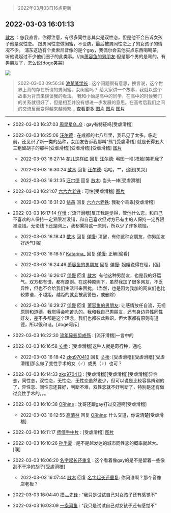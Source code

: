 > 2022年03月03日16点更新
<link rel="stylesheet" href="https://cdn.jsdelivr.net/gh/taotie6/sampleJSON@main/css/photo_show.css">
<meta name="referrer" content="no-referrer" />


 ## 2022-03-03 16:01:13 

 [㪚木](https://www.coolapk.com/feed/33964454?shareKey=NTAzZTU4ZmQ2OGRmNjIyMDc2M2U~) ：恕我直言，你得注意，有很多同性恋其实是双性恋，但是他不会告诉女孩子他是双性恋。
跟男同性恋做闺蜜，不设防，最后被男同性恋上了的女孩子的情况不少。
浦东这边有个卖索尼音像的是个gay，我偶尔会去他买点东西喝喝茶，听他说起过不少他们圈子的此类事<!--break-->。//<a class="feed-link-uname" href="/u/萧容鱼的男朋友">@萧容鱼的男朋友</a>:但是那个男的是弯的，有男朋友了，怎么说[doge笑哭] 

<div class="album">
<img class="img-item" src="http://image.coolapk.com/feed/2020/0606/14/1081091_b612ab21_5630_6602@400x224.gif" />
</div>

> 2022-03-03 09:56:36 
> [池某某学长](https://www.coolapk.com/feed/33955901?shareKey=MjRlMzZkNDU2MTliNjIyMDc2M2U~) : 这个问题很有意思，换言说，这个世界上真的存在所谓的男闺蜜、女闺蜜吗？  给大家讲一个故事，我就以这个故事为背景来谈谈我的看法。  我和小怡是高中的同学，在高中的时候我们的关系就很好了，但是相互并没有想进一步发展的意思。在高考后我们之间的交流反而变得越来越频繁... <a href="">查看更多</a> 
[图片](http://image.coolapk.com/feed/2022/0303/09/3507299_cdde67ad_2595_0141_756@960x960.jpeg)
[图片](http://image.coolapk.com/feed/2022/0303/09/3507299_f9549337_2595_0148_326@720x932.jpeg)
[图片](http://image.coolapk.com/feed/2022/0303/09/3507299_0d57c483_2595_0157_639@960x960.jpeg)

 ------- 

- 2022-03-03 16:37:03 [周星星ʘᴗʘ](uid=1078199) : gay有特征吗[受虐滑稽] 

- 2022-03-03 16:25:06 [汪尔德](uid=1595236) : 在成都的七八年里，我已见了太多。临走前，还见识了新一类的品种，女朋友告诉我那叫“熊”[受虐滑稽] 就是长得五大三粗留胡子的那种[受虐滑稽][受虐滑稽][受虐滑稽] [图片](http://image.coolapk.com/feed/2021/0731/22/1834839_37679ae7_1967_42@320x321.gif)

    - 2022-03-03 16:27:14 [花儿这样红](uid=3618501) 回复 [汪尔德](uid=1595236): 弔图一堆[捂脸]笑死我了 

    - 2022-03-03 16:30:24 [㪚木](uid=1081091) 回复 [汪尔德](uid=1595236): 哈哈，艹，这图[笑哭] 

    - 2022-03-03 16:31:35 [汪尔德](uid=1595236) 回复 [㪚木](uid=1081091): 当头一棒[受虐滑稽] 

- 2022-03-03 16:21:07 [六六六老铁](uid=1165265) : 可怕[受虐滑稽] [图片](http://image.coolapk.com/feed/2022/0303/16/1165265_25583e60_5663_0006_383@216x384.gif)

    - 2022-03-03 16:31:20 [怯愚](uid=1548302) 回复 [六六六老铁](uid=1165265): 我勒个乖乖[受虐滑稽] 

- 2022-03-03 16:17:14 [佯慢](uid=888105) : [流汗滑稽]反正我是觉得，管他什么恋，和自己不喜欢的人保持一定界限准没错，和自己喜欢但对方已有主的人保持一定界限准没错。无论线下还是网上，我都秉持这一原则，所以少了许多烦恼。 

    - 2022-03-03 16:18:43 [㪚木](uid=1081091) 回复 [佯慢](uid=888105): 清醒，有你这种女朋友，你男朋友好运气[强] 

    - 2022-03-03 16:18:57 [Katarina_](uid=1124029) 回复 [佯慢](uid=888105): 正解[偷看] 

    - 2022-03-03 16:24:46 [萧容鱼的男朋友](uid=2377889) 回复 [佯慢](uid=888105): 姐姐说得在理，[强] 

    - 2022-03-03 16:26:07 [佯慢](uid=888105) 回复 [㪚木](uid=1081091): 有他这种男朋友，也是我的好运气。双方都有谱，都有原则。在这种原则下，虽然我加了很多网友，不乏异性，但也不会给我们生活带来困扰。（当然，也是因为我加的网友们也比较靠谱，不越距，越距的就会被我警告，或删除） 

    - 2022-03-03 16:29:27 [佯慢](uid=888105) 回复 [萧容鱼的男朋友](uid=2377889): 让感情放任自流，无视原则和道德，我觉得会吃苦头的。我和我自己男朋友，还有身边异性同性好友，差不多都是这个理念，我们也都彼此熟识，但大家都有原则有道德，所以很和谐。[doge呵斥] 

- 2022-03-03 16:22:30 [流年碎影剪成殇](uid=1576541) : [流汗滑稽]一言中的 

- 2022-03-03 16:16:58 [彡桥](uid=3740933) : [受虐滑稽]这种人就是奇行种，通吃 

    - 2022-03-03 16:18:42 [zkq970413](uid=1309703) 回复 [彡桥](uid=3740933): [受虐滑稽][受虐滑稽][受虐滑稽]那么做了变性手术的女（♂）或男（♀）也可？ 

- 2022-03-03 16:14:33 [zkq970413](uid=1309703) : [受虐滑稽][受虐滑稽][受虐滑稽]异性恋，同性恋，双性恋，无性恋，无性恋虽然说少，但可以说是比较容易辨别的了，异性恋、同性恋还算好，判断不难，双性恋就不好判断了，特别是还有做过变性手术的。。。 

- 2022-03-03 16:10:38 [ORhine](uid=3247844) : 沈哥还跟gay打过交道啊[受虐滑稽] 

    - 2022-03-03 16:12:55 [高清林](uid=8114305) 回复 [ORhine](uid=3247844): 什么交道，你说清楚[受虐滑稽] 

- 2022-03-03 16:11:17 [师傅手中片](uid=1467971) : [受虐滑稽] [图片](http://image.coolapk.com/feed/2022/0228/18/1467971_dcb81aaa_5288_8259_834@329x173.jpeg)

- 2022-03-03 16:10:26 [孙半夏](uid=1851173) : 是不是越发达的城市同性恋的概率就越大。[噗] 

- 2022-03-03 16:06:20 [名字起长还重复](uid=485854) : 这个看着像gay的是不是留着一些像刮不干净的胡子[受虐滑稽] 

    - 2022-03-03 16:07:44 [㪚木](uid=1081091) 回复 [名字起长还重复](uid=485854): 你问谁啊？那个音像店老板？ 

- 2022-03-03 16:04:40 [摸灬先锋](uid=1006954) : “我只是试试自己对女孩子还有感觉不” 

- 2022-03-03 16:03:09 [一条河鱼](uid=1797408) : “我只是试试自己对女孩子还有感觉不” 

